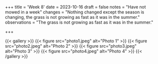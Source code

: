 +++
title = 'Week 8'
date = 2023-10-16
draft = false
notes = "Have not mowed in a week"
changes = "Nothing changed except the season is changing, the grass is not growing as fast as it was in the summer."
observations = "The grass is not growing as fast as it was in the summer."

+++

{{< gallery >}}
  {{< figure src="photo1.jpeg" alt="Photo 1" >}}
  {{< figure src="photo2.jpeg" alt="Photo 2" >}}
  {{< figure src="photo3.jpeg" alt="Photo 3" >}}
  {{< figure src="photo4.jpeg" alt="Photo 4" >}}
{{< /gallery >}}
